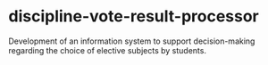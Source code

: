 # discipline-vote-result-processor
Development of an information system to support decision-making regarding the choice of elective subjects by students.
